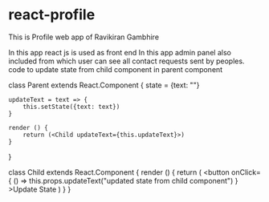 # react-profile

This is Profile web app of Ravikiran Gambhire

In this app react js is used as front end
In this app admin panel also included from which user can see all contact requests sent by peoples.
code to update state from child component in parent component

class Parent extends React.Component {
    state = {text: ""}

    updateText = text => {
        this.setState({text: text})
    }

    render () {
        return (<Child updateText={this.updateText}>)
    }
}

class Child extends React.Component {
    render () {
        return (
            <button 
                onClick={
                    () => this.props.updateText("updated state from child component")
                }
            >Update State</button>
        )
    }
}
